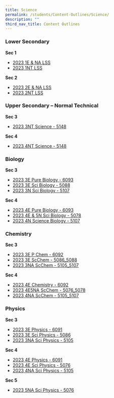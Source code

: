 ```yaml
---
title: Science
permalink: /students/Content-Outlines/Science/
description: ""
third_nav_title: Content Outlines
---
```

### Lower Secondary

**Sec 1**
* [2023 1E & NA LSS](/files/Content%20Outlines%20For%20Science/2023%201ENA%20LSS.pdf)
* [2023 1NT LSS](/files/Content%20Outlines%20For%20Science/2023%201NT%20LSS.pdf)

**Sec 2**
* [2023 2E & NA LSS](/files/Content%20Outlines%20For%20Science/2023%202ENA%20LSS.pdf)
* [2023 2NT LSS](/files/Content%20Outlines%20For%20Science/2023%202NT%20LSS.pdf)

### Upper Secondary – Normal Technical

**Sec 3**
* [2023 3NT Science - 5148](/files/Content%20Outlines%20For%20Science/2023%203NT%20Science%205148.pdf)

**Sec 4**
* [2023 4NT Science - 5148](/files/Content%20Outlines%20For%20Science/2023%204NT%20Science%205148.pdf)

### Biology

**Sec 3**
* [2023 3E Pure Biology - 6093](/files/Content%20Outlines%20For%20Science/2023%203E%20Pure%20Biology%206093.pdf)
* [2023 3E Sci Biology - 5088](/files/Content%20Outlines%20For%20Science/2023%203E%20Sci%20Biology%205088.pdf)
* [2023 3N Sci Biology - 5107](/files/Content%20Outlines%20For%20Science/2023%203N%20Sci%20Biology%205107.pdf)

**Sec 4**
* [2023 4E Pure Biology - 6093](/files/Content%20Outlines%20For%20Science/2023%204E%20Pure%20Biology%206093.pdf)
* [2023 4E & 5N Sci Biology - 5078](/files/Content%20Outlines%20For%20Science/2023%204E5N%20Sci%20Biology%205078.pdf)
* [2023 4N Science Biology - 5107](/files/Content%20Outlines%20For%20Science/2023%204N%20Science%20Biology%205107.pdf)

### Chemistry

**Sec 3**
* [2023 3E P Chem - 6092](/files/Content%20Outlines%20For%20Science/2023%203E%20P%20Chem%206092.pdf)
* [2023 3E ScChem - 5086_5088](/files/Content%20Outlines%20For%20Science/2023%203E%20ScChem%205086_5088.pdf)
* [2023 3NA ScChem - 5105_5107](/files/Content%20Outlines%20For%20Science/2023%203NA%20ScChem%205105_5107.pdf)

**Sec 4**
* [2023 4E Chemistry - 6092](/files/Content%20Outlines%20For%20Science/2023%204E%20Chemistry%206092.pdf)
* [2023 4E5NA ScChem - 5076_5078](/files/Content%20Outlines%20For%20Science/2023%204E5NA%20ScChem%205076_5078.pdf)
* [2023 4NA ScChem - 5105_5107](/files/Content%20Outlines%20For%20Science/2023%204NA%20ScChem%205105_5107.pdf)

### Physics

**Sec 3**
* [2023 3E Physics - 6091](/files/Content%20Outlines%20For%20Science/2023%203E%20Physics%206091.pdf)
* [2023 3E Sci Physics - 5086](/files/Content%20Outlines%20For%20Science/2023%203E%20Sci%20Physics%205086.pdf)
* [2023 3NA Sci Physics - 5105](/files/Content%20Outlines%20For%20Science/2023%203NA%20Sci%20Physics%205105.pdf)

**Sec 4**
* [2023 4E Physics - 6091](/files/Content%20Outlines%20For%20Science/2023%204E%20Physics%206091.pdf)
* [2023 4E Sci Physics - 5076](/files/Content%20Outlines%20For%20Science/2023%204E%20Sci%20Physics%205076%20.pdf)
* [2023 4NA Sci Physics - 5105](/files/Content%20Outlines%20For%20Science/2023%204NA%20Sci%20Physics%205105.pdf)

**Sec 5**
* [2023 5NA Sci Physics - 5076](/files/Content%20Outlines%20For%20Science/2023%205NA%20Sci%20Physics%205076.pdf)